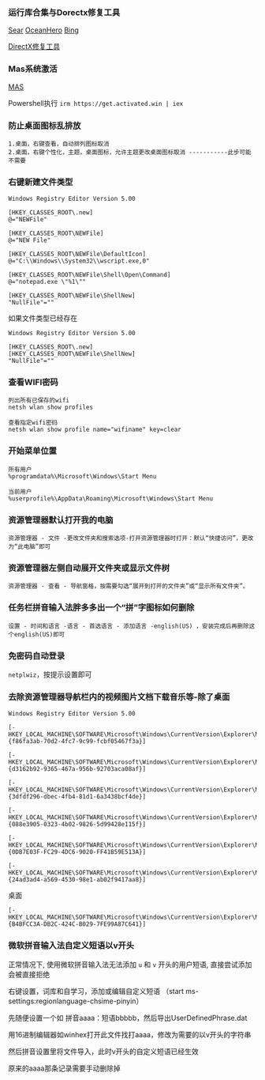 ### 运行库合集与Dorectx修复工具
[Sear](https://searx.si/search?q=%E5%BE%AE%E8%BD%AF%E5%B8%B8%E7%94%A8%E8%BF%90%E8%A1%8C%E5%BA%93%E5%90%88%E9%9B%86%20dreamcast)  [OceanHero](https://oceanhero.today/web?q=%E5%BE%AE%E8%BD%AF%E5%B8%B8%E7%94%A8%E8%BF%90%E8%A1%8C%E5%BA%93%E5%90%88%E9%9B%86%20dreamcast)  [Bing](https://cn.bing.com/search?q=%E5%BE%AE%E8%BD%AF%E5%B8%B8%E7%94%A8%E8%BF%90%E8%A1%8C%E5%BA%93%E5%90%88%E9%9B%86%20dreamcast)


[DirectX修复工具](https://www.zysoftware.top/post/9.html)


### Mas系统激活

[MAS](https://massgrave.dev/)  

Powershell执行 `irm https://get.activated.win | iex`  


### 防止桌面图标乱排放
```
1.桌面，右键查看，自动排列图标取消  
2.桌面，右键个性化，主题，桌面图标，允许主题更改桌面图标取消 -----------此步可能不需要  
```

### 右键新建文件类型
```
Windows Registry Editor Version 5.00

[HKEY_CLASSES_ROOT\.new]
@="NEWFile"

[HKEY_CLASSES_ROOT\NEWFile]
@="NEW File"

[HKEY_CLASSES_ROOT\NEWFile\DefaultIcon]
@="C:\\Windows\\System32\\wscript.exe,0"

[HKEY_CLASSES_ROOT\NEWFile\Shell\Open\Command]
@="notepad.exe \"%1\""

[HKEY_CLASSES_ROOT\NEWFile\ShellNew]
"NullFile"=""
```
如果文件类型已经存在
```
Windows Registry Editor Version 5.00

[HKEY_CLASSES_ROOT\.new]
[HKEY_CLASSES_ROOT\NEWFile\ShellNew]
"NullFile"=""
```

### 查看WIFI密码
```
列出所有已保存的wifi
netsh wlan show profiles

查看指定wifi密码
netsh wlan show profile name="wifiname" key=clear
```

### 开始菜单位置

```
所有用户
%programdata%\Microsoft\Windows\Start Menu

当前用户
%userprofile%\AppData\Roaming\Microsoft\Windows\Start Menu
```
### 资源管理器默认打开我的电脑

```
资源管理器 - 文件 -更改文件夹和搜索选项-打开资源管理器时打开：默认“快捷访问”，更改为“此电脑”即可
```

### 资源管理器左侧自动展开文件夹或显示文件树
```
资源管理器 - 查看 - 导航窗格，按需要勾选“展开到打开的文件夹”或“显示所有文件夹”。
```

### 任务栏拼音输入法胖多多出一个“拼”字图标如何删除
```
设置 - 时间和语言 -语言 - 首选语言 - 添加语言 -english(US) ，安装完成后再删除这个english(US)即可
```

### 免密码自动登录

`netplwiz`，按提示设置即可

### 去除资源管理器导航栏内的视频图片文档下载音乐等-除了桌面
```
Windows Registry Editor Version 5.00

[-HKEY_LOCAL_MACHINE\SOFTWARE\Microsoft\Windows\CurrentVersion\Explorer\MyComputer\NameSpace\{f86fa3ab-70d2-4fc7-9c99-fcbf05467f3a}]

[-HKEY_LOCAL_MACHINE\SOFTWARE\Microsoft\Windows\CurrentVersion\Explorer\MyComputer\NameSpace\{d3162b92-9365-467a-956b-92703aca08af}]

[-HKEY_LOCAL_MACHINE\SOFTWARE\Microsoft\Windows\CurrentVersion\Explorer\MyComputer\NameSpace\{3dfdf296-dbec-4fb4-81d1-6a3438bcf4de}]

[-HKEY_LOCAL_MACHINE\SOFTWARE\Microsoft\Windows\CurrentVersion\Explorer\MyComputer\NameSpace\{088e3905-0323-4b02-9826-5d99428e115f}]

[-HKEY_LOCAL_MACHINE\SOFTWARE\Microsoft\Windows\CurrentVersion\Explorer\MyComputer\NameSpace\{0DB7E03F-FC29-4DC6-9020-FF41B59E513A}]

[-HKEY_LOCAL_MACHINE\SOFTWARE\Microsoft\Windows\CurrentVersion\Explorer\MyComputer\NameSpace\{24ad3ad4-a569-4530-98e1-ab02f9417aa8}]
```


桌面  
```
[-HKEY_LOCAL_MACHINE\SOFTWARE\Microsoft\Windows\CurrentVersion\Explorer\MyComputer\NameSpace\{B4BFCC3A-DB2C-424C-B029-7FE99A87C641}]
```

### 微软拼音输入法自定义短语以v开头
正常情况下, 使用微软拼音输入法无法添加 `u` 和 `v` 开头的用户短语, 直接尝试添加会被直接拒绝  

右键设置，词库和自学习，添加或编辑自定义短语 （start ms-settings:regionlanguage-chsime-pinyin）  

先随便设置一个如 拼音aaaa：短语bbbbb，然后导出UserDefinedPhrase.dat  

用16进制编辑器如winhex打开此文件找打aaaa，修改为需要的以v开头的字符串  

然后拼音设置里将文件导入，此时v开头的自定义短语已经生效  

原来的aaaa那条记录需要手动删除掉  